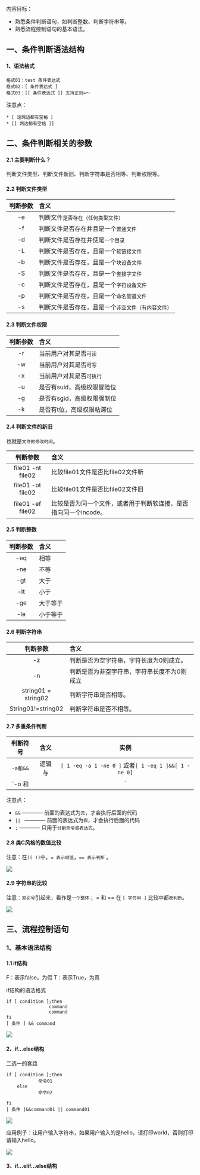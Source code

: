 内容目标：
* 熟悉条件判断语句，如判断整数、判断字符串等。
* 熟悉流程控制语句的基本语法。

## 一、条件判断语法结构

#### 1、语法格式
```
格式01：test 条件表达式
格式02：[ 条件表达式 ]
格式03：[[ 条件表达式 ]] 支持正则=～
```
注意点：
```
* [ 这两边都有空格 ]
* [[ 两边都有空格 ]]
```

## 二、条件判断相关的参数

#### 2.1 主要判断什么？
判断文件类型、判断文件新旧、判断字符串是否相等、判断权限等。

#### 2.2 判断文件类型
|判断参数|含义|
|:--:|:--|
|-e|判断文件`是否存在（任何类型文件）`|
|-f|判断文件是否存在并且是一个`普通文件`|
|-d|判断文件是否存在并使是`一个目录`|
|-L|判断文件是否存在，且是一个`软链接文件`|
|-b|判断文件是否存在，且是一个`块设备文件`|
|-S|判断文件是否存在，且是一个`套接字文件`|
|-c|判断文件是否存在，且是一个`字符设备文件`|
|-p|判断文件是否存在，且是一个`命名管道文件`|
|-s|判断文件是否存在，且是一个`非空文件（有内容文件）`|

#### 2.3 判断文件权限
|判断参数|含义|
|:--:|:--|
|-r|当前用户对其是否`可读`|
|-w|当前用户对其是否`可写`|
|-x|当前用户对其是否`可执行`|
|-u|是否有suid，高级权限冒险位|
|-g|是否有sgid，高级权限强制位|
|-k|是否有t位，高级权限粘滞位|

#### 2.4 判断文件的新旧
也就是`文件的修改时间`。

|判断参数|含义|
|:--:|:--|
|file01 -nt file02|比较file01文件是否比file02文件新|
|file01 -ot file02|比较file01文件是否比file02文件旧|
|file01 -ef file02|比较是否为同一个文件，或者用于判断软连接，是否指向同一个incode。|

#### 2.5 判断整数

|判断参数|含义|
|:--:|:--|
|-eq|相等|
|-ne|不等|
|-gt|大于|
|-lt|小于|
|-ge|大于等于|
|-le|小于等于|

#### 2.6 判断字符串

|判断参数|含义|
|:--:|:--|
|-z|判断是否为空字符串，字符长度为0则成立。|
|-n|判断是否为非空字符串，字符串长度不为0则成立|
|string01 = string02|判断字符串是否相等。|
|String01!=string02|判断字符串是否不相等。

#### 2.7 多重条件判断

|判断符号|含义|实例|
|:--:|:--:|:--:|
|`-a和&&`|逻辑与|`[ 1 -eq -a 1 -ne 0 ]` 或者`[ 1 -eq 1 ]&&[ 1 -ne 0]`|
|`-o 和 || `|逻辑或|`[ 1 -eq 1 -o 1 -ne 1 ]`   ` [ 1 -eq 1 ]`| 

注意点：
* `&&` ———— 前面的表达式为`真`，才会执行后面的代码
* `|| ` ———— 前面的表达式为`假`，才会执行后面的代码
* `;` ———— 只用于`分割命令或表达式`。

#### 2.8 类C风格的数值比较
注意：在`(( ))`中，`= 表示赋值`，`== 表示判断` 。

![](https://github.com/SolerHo/Software-Testing/blob/master/Shell%E8%84%9A%E6%9C%AC%E7%9F%A5%E8%AF%86/Images/%E7%B1%BBC%E9%A3%8E%E6%A0%BC%E7%9A%84%E6%95%B0%E5%80%BC%E6%AF%94%E8%BE%83%E5%88%A4%E6%96%AD.png)

#### 2.9 字符串的比较
注意：`双引号`引起来，看作是`一个整体`； = 和 == 在 `[ 字符串 ]` 比较中都`表判断`。

![](https://github.com/SolerHo/Software-Testing/blob/master/Shell%E8%84%9A%E6%9C%AC%E7%9F%A5%E8%AF%86/Images/%E5%AD%97%E7%AC%A6%E4%B8%B2%E7%9A%84%E6%AF%94%E8%BE%83.png)

## 三、流程控制语句

### 1、基本语法结构
#### 1.1  if结构
F：表示false，为假
T：表示True，为真

if结构的语法格式
```
if [ condition ];then
                command
                command
fi
[ 条件 ] && command
```
![](https://github.com/SolerHo/Software-Testing/blob/master/Shell%E8%84%9A%E6%9C%AC%E7%9F%A5%E8%AF%86/Images/if%E7%BB%93%E6%9E%84%E6%B5%81%E7%A8%8B%E5%9B%BE.png)

#### 2、if…else结构
二选一的套路
```
if [ condition ];then
            命令01
    else
            命令02

fi
[ 条件 ]&&command01 || command01

```
![](https://github.com/SolerHo/Software-Testing/blob/master/Shell%E8%84%9A%E6%9C%AC%E7%9F%A5%E8%AF%86/Images/if-else%E8%AF%AD%E5%8F%A5%E7%BB%93%E6%9E%84%E5%9B%BE.png)


应用例子：让用户输入字符串，如果用户输入的是hello，请打印world，否则打印请输入hello。

![](https://github.com/SolerHo/Software-Testing/blob/master/Shell%E8%84%9A%E6%9C%AC%E7%9F%A5%E8%AF%86/Images/%E5%BA%94%E7%94%A8%E4%BE%8B%E5%AD%90%E5%AE%9E%E7%8E%B0.png)

#### 3、if...elif…else结构


